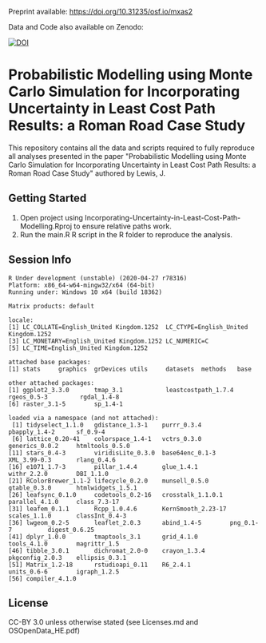 Preprint available: https://doi.org/10.31235/osf.io/mxas2

Data and Code also available on Zenodo:

[![DOI](https://zenodo.org/badge/277867759.svg)](https://zenodo.org/badge/latestdoi/277867759)

# Probabilistic Modelling using Monte Carlo Simulation for Incorporating Uncertainty in Least Cost Path Results: a Roman Road Case Study

This repository contains all the data and scripts required to fully reproduce all analyses presented in the paper "Probabilistic Modelling using Monte Carlo Simulation for Incorporating Uncertainty in Least Cost Path Results: a Roman Road Case Study" authored by Lewis, J.

Getting Started
---------------

1. Open project using Incorporating-Uncertainty-in-Least-Cost-Path-Modelling.Rproj to ensure relative paths work.
2. Run the main.R R script in the R folder to reproduce the analysis.

Session Info
---------------

```
R Under development (unstable) (2020-04-27 r78316)
Platform: x86_64-w64-mingw32/x64 (64-bit)
Running under: Windows 10 x64 (build 18362)

Matrix products: default

locale:
[1] LC_COLLATE=English_United Kingdom.1252  LC_CTYPE=English_United Kingdom.1252   
[3] LC_MONETARY=English_United Kingdom.1252 LC_NUMERIC=C                           
[5] LC_TIME=English_United Kingdom.1252    

attached base packages:
[1] stats     graphics  grDevices utils     datasets  methods   base     

other attached packages:
[1] ggplot2_3.3.0       tmap_3.1            leastcostpath_1.7.4 rgeos_0.5-3         rgdal_1.4-8        
[6] raster_3.1-5        sp_1.4-1           

loaded via a namespace (and not attached):
 [1] tidyselect_1.1.0   gdistance_1.3-1    purrr_0.3.4        pbapply_1.4-2      sf_0.9-4          
 [6] lattice_0.20-41    colorspace_1.4-1   vctrs_0.3.0        generics_0.0.2     htmltools_0.5.0   
[11] stars_0.4-3        viridisLite_0.3.0  base64enc_0.1-3    XML_3.99-0.3       rlang_0.4.6       
[16] e1071_1.7-3        pillar_1.4.4       glue_1.4.1         withr_2.2.0        DBI_1.1.0         
[21] RColorBrewer_1.1-2 lifecycle_0.2.0    munsell_0.5.0      gtable_0.3.0       htmlwidgets_1.5.1 
[26] leafsync_0.1.0     codetools_0.2-16   crosstalk_1.1.0.1  parallel_4.1.0     class_7.3-17      
[31] leafem_0.1.1       Rcpp_1.0.4.6       KernSmooth_2.23-17 scales_1.1.0       classInt_0.4-3    
[36] lwgeom_0.2-5       leaflet_2.0.3      abind_1.4-5        png_0.1-7          digest_0.6.25     
[41] dplyr_1.0.0        tmaptools_3.1      grid_4.1.0         tools_4.1.0        magrittr_1.5      
[46] tibble_3.0.1       dichromat_2.0-0    crayon_1.3.4       pkgconfig_2.0.3    ellipsis_0.3.1    
[51] Matrix_1.2-18      rstudioapi_0.11    R6_2.4.1           units_0.6-6        igraph_1.2.5      
[56] compiler_4.1.0  
```

License
---------------
CC-BY 3.0 unless otherwise stated (see Licenses.md and OSOpenData_HE.pdf)
